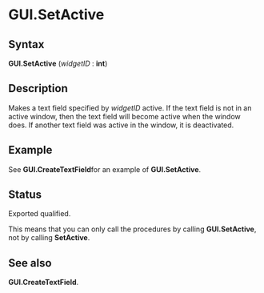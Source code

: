 
# GUI.SetActive

## Syntax
**GUI.SetActive** (_widgetID_ : **int**)

## Description
Makes a text field specified by _widgetID_ active. If the text field is not in an active window, then the text field will become active when the window does. If another text field was active in the window, it is deactivated.


## Example
See **GUI.CreateTextField**for an example of **GUI.SetActive**.


## Status
Exported qualified.

This means that you can only call the procedures by calling **GUI.SetActive**, not by calling **SetActive**.


## See also
**GUI.CreateTextField**.

